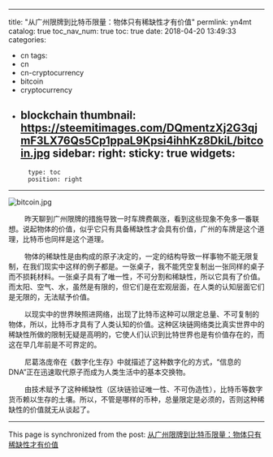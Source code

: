 
---
title: "从广州限牌到比特币限量：物体只有稀缺性才有价值"
permlink: yn4mt
catalog: true
toc_nav_num: true
toc: true
date: 2018-04-20 13:49:33
categories:
- cn
tags:
- cn
- cn-cryptocurrency
- bitcoin
- cryptocurrency
- blockchain
thumbnail: https://steemitimages.com/DQmentzXj2G3qjmF3LX76Qs5Cp1ppaL9Kpsi4ihhKz8DkiL/bitcoin.jpg
sidebar:
    right:
        sticky: true
widgets:
    -
        type: toc
        position: right
---


![bitcoin.jpg](https://steemitimages.com/DQmentzXj2G3qjmF3LX76Qs5Cp1ppaL9Kpsi4ihhKz8DkiL/bitcoin.jpg)

&nbsp;&nbsp;&nbsp;&nbsp;&nbsp;&nbsp;&nbsp;&nbsp;昨天聊到广州限牌的措施导致一时车牌费飙涨，看到这些现象不免多一番联想。说起物体的价值，似乎它只有具备稀缺性才会具有价值，广州的车牌是这个道理，比特币也同样是这个道理。

&nbsp;&nbsp;&nbsp;&nbsp;&nbsp;&nbsp;&nbsp;&nbsp;物体的稀缺性是由构成的原子决定的，一定的结构导致一样事物不能无限复制，在我们现实中这样的例子都是。一张桌子，我不能凭空复制出一张同样的桌子而不损耗材料。一张桌子具有了唯一性，不可分割和稀缺性，所以它具有了价值。而太阳、空气、水，虽然是有限的，但它们是在宏观层面，在人类的认知层面它们是无限的，无法赋予价值。

&nbsp;&nbsp;&nbsp;&nbsp;&nbsp;&nbsp;&nbsp;&nbsp;以现实中的世界映照进网络，出现了比特币这种可以限定总量、不可复制的物体，所以，比特币才具有了人类认知的价值。这种区块链网络类比真实世界中的稀缺性所做的限制无疑是高明的，它使人们认识到比特世界也是有价值存在的，而这在早几年前是不可界定的。

&nbsp;&nbsp;&nbsp;&nbsp;&nbsp;&nbsp;&nbsp;&nbsp;尼葛洛庞帝在《数字化生存》中就描述了这种数字化的方式，“信息的DNA”正在迅速取代原子而成为人类生活中的基本交换物。

&nbsp;&nbsp;&nbsp;&nbsp;&nbsp;&nbsp;&nbsp;&nbsp;由技术赋予了这种稀缺性（区块链验证唯一性、不可伪造性），比特币等数字货币赖以生存的土壤。所以，不管是哪样的币种，总量限定是必须的，否则这种稀缺性的价值就无从谈起了。

- - -

This page is synchronized from the post: [从广州限牌到比特币限量：物体只有稀缺性才有价值](https://steemit.com/@lemooljiang/yn4mt)
